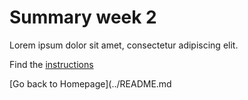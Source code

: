 # Summary week 2
Lorem ipsum dolor sit amet, consectetur adipiscing elit.

Find the [instructions](./instructions.md)

[Go back to Homepage](../README.md
